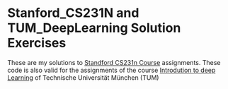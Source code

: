 # Stanford_CS231N and TUM_DeepLearning Solution Exercises
These are my solutions to [Standford CS231n Course](http://cs231n.stanford.edu/) assignments.
These code is also valid for the assignments of the course [Introdution to deep Learning](https://dvl.in.tum.de/teaching/i2dl-ws18/) of Technische Universität München (TUM)
